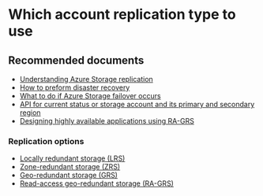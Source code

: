 <properties
	pageTitle="Which account replication type to use"
	description="Which account replication type to use"
	service="microsoft.storage"
	resource="storageaccounts"
	authors="passaree"
	displayOrder=""
	selfHelpType="generic"
	supportTopicIds="32551648"
	resourceTags=""
	productPesIds="15629"
	cloudEnvironments="MoonCake"
/>

# Which account replication type to use

## **Recommended documents**
- [Understanding Azure Storage replication](https://docs.azure.cn/storage/common/storage-redundancy)
- [How to preform disaster recovery](https://docs.azure.cn/resiliency/resiliency-technical-guidance)
- [What to do if Azure Storage failover occurs](https://docs.azure.cn/storage/common/storage-disaster-recovery-guidance)
- [API for current status or storage account and its primary and secondary region](https://docs.azure.cn/storage/common/storage-create-storage-account#manage-your-storage-account)
- [Designing highly available applications using RA-GRS](https://docs.azure.cn/storage/common/storage-designing-ha-apps-with-ragrs)

### **Replication options**
- [Locally redundant storage (LRS)](https://docs.azure.cn/storage/common/storage-redundancy#locally-redundant-storage)
- [Zone-redundant storage (ZRS)](https://docs.azure.cn/storage/common/storage-redundancy#zone-redundant-storage)
- [Geo-redundant storage (GRS)](https://docs.azure.cn/storage/common/storage-redundancy#geo-redundant-storage)   
- [Read-access geo-redundant storage (RA-GRS)](https://docs.azure.cn/storage/common/storage-redundancy#read-access-geo-redundant-storage)

